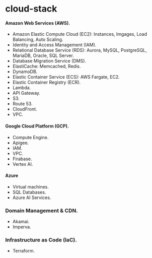 # cloud-stack

#### Amazon Web Services (AWS).
- Amazon Elastic Compute Cloud (EC2): Instances, Imgages, Load Balancing, Auto Scaling.
- Identity and Access Management (IAM).
- Relational Database Service (RDS): Aurora, MySQL, PostgreSQL, MariaDB, Oracle, SQL Server.
- Database Migration Service (DMS).
- ElastiCache: Memcached, Redis.
- DynamoDB.
- Elastic Container Service (ECS): AWS Fargate, EC2.
- Elastic Container Registry (ECR).
- Lambda.
- API Gateway.
- S3.
- Route 53.
- CloudFront.
- VPC.


#### Google Cloud Platform (GCP).
- Compute Engine.
- Apigee.
- IAM.
- VPC.
- Firabase.
- Vertex AI.

#### Azure
- Virtual machines.
- SQL Databases.
- Azure AI Services.

### Domain Management & CDN.
- Akamai.
- Imperva.

### Infrastructure as Code (IaC).
- Terraform.